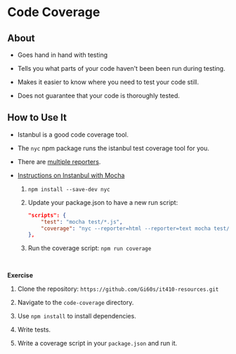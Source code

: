 # Code Coverage

## About

- Goes hand in hand with testing

- Tells you what parts of your code haven't been been run during testing.

- Makes it easier to know where you need to test your code still.

- Does not guarantee that your code is thoroughly tested.

## How to Use It

- Istanbul is a good code coverage tool.

- The `nyc` npm package runs the istanbul test coverage tool for you.

- There are [multiple reporters](https://github.com/istanbuljs/istanbul-reports).

- [Instructions on Instanbul with Mocha](https://istanbul.js.org/docs/tutorials/mocha/)

    1. `npm install --save-dev nyc`

    2. Update your package.json to have a new run script:

        ```json
        "scripts": {
            "test": "mocha test/*.js",
            "coverage": "nyc --reporter=html --reporter=text mocha test/*.js"
        },
        ```

    3. Run the coverage script: `npm run coverage`

<br>

**Exercise**

1. Clone the repository: `https://github.com/Gi60s/it410-resources.git`

2. Navigate to the `code-coverage` directory.

3. Use `npm install` to install dependencies.

4. Write tests.

5. Write a coverage script in your `package.json` and run it.